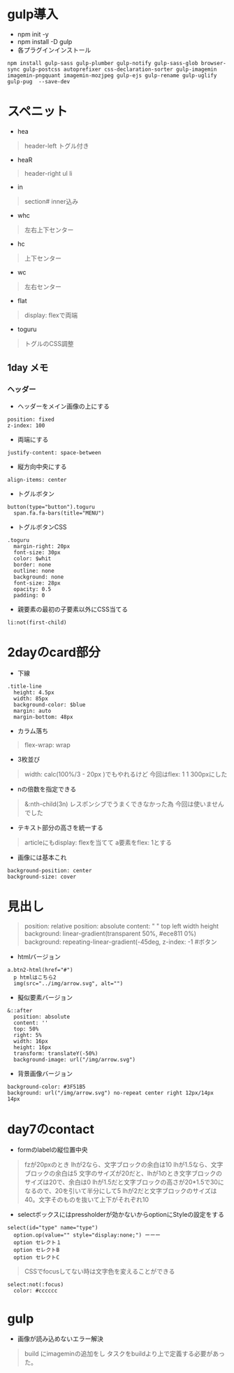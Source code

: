 # gulp導入
- npm init -y
- npm install -D gulp
- 各プラグインインストール
```
npm install gulp-sass gulp-plumber gulp-notify gulp-sass-glob browser-sync gulp-postcss autoprefixer css-declaration-sorter gulp-imagemin imagemin-pngquant imagemin-mozjpeg gulp-ejs gulp-rename gulp-uglify gulp-pug  --save-dev
```
# スペニット
- hea
>header-left トグル付き
- heaR
>header-right ul li
- in
>section#  inner込み
- whc
>左右上下センター
- hc
>上下センター
- wc
>左右センター
- flat
>display: flexで両端
- toguru
>トグルのCSS調整
## 1day メモ
### ヘッダー
- ヘッダーをメイン画像の上にする
```
position: fixed
z-index: 100
```
- 両端にする
```
justify-content: space-between
```
- 縦方向中央にする
```
align-items: center
```
- トグルボタン
```
button(type="button").toguru
  span.fa.fa-bars(title="MENU")
```
- トグルボタンCSS
```
.toguru
  margin-right: 20px
  font-size: 30px
  color: $whit
  border: none
  outline: none
  background: none
  font-size: 28px
  opacity: 0.5
  padding: 0
```
- 親要素の最初の子要素以外にCSS当てる
```
li:not(first-child)
```
# 2dayのcard部分
- 下線
```
.title-line
  height: 4.5px
  width: 85px
  background-color: $blue
  margin: auto
  margin-bottom: 48px
```
- カラム落ち
>flex-wrap: wrap
- 3枚並び
>width: calc(100%/3 - 20px )でもやれるけど
>今回はflex: 1 1 300pxにした
- nの倍数を指定できる
>&:nth-child(3n)
>レスポンシブでうまくできなかった為
>今回は使いませんでした
- テキスト部分の高さを統一する
>articleにもdisplay: flexを当てて
>a要素をflex: 1とする
- 画像には基本これ
```
background-position: center
background-size: cover
```
# 見出し
>position: relative
>position: absolute
>content: " "
>top
>left
>width
>height
>background: linear-gradient(transparent 50%, #ece811 0%)
>background: repeating-linear-gradient(-45deg,
>z-index: -1
#ボタン
- htmlバージョン
```
a.btn2-html(href="#")
  p htmlはこちら2
  img(src="../img/arrow.svg", alt="")
```
- 擬似要素バージョン
```
&::after
  position: absolute
  content: ''
  top: 50%
  right: 5%
  width: 16px
  height: 16px
  transform: translateY(-50%)
  background-image: url("/img/arrow.svg")
```
- 背景画像バージョン
```
background-color: #3F51B5
background: url("/img/arrow.svg") no-repeat center right 12px/14px 14px
```
# day7のcontact
- formのlabelの縦位置中央
>fzが20pxのとき
>lhが2なら、文字ブロックの余白は10
>lhが1.5なら、文字ブロックの余白は5
>文字のサイズが20だと、lhが1のとき文字ブロックのサイズは20で、余白は0
>lhが1.5だと文字ブロックの高さが20*1.5で30になるので、20を引いて半分にして5
>lhが2だと文字ブロックのサイズは40。文字そのものを抜いて上下がそれぞれ10
- selectボックスにはpressholderが効かないからoptionにStyleの設定をする
```
select(id="type" name="type")
  option.op(value="" style="display:none;") ーーー
  option セレクト１
  option セレクトB
  option セレクトC
```
>CSSでfocusしてない時は文字色を変えることができる
```
select:not(:focus)
  color: #cccccc
```
# gulp
- 画像が読み込めないエラー解決
>build にimageminの追加をし
>タスクをbuildより上で定義する必要があった。
